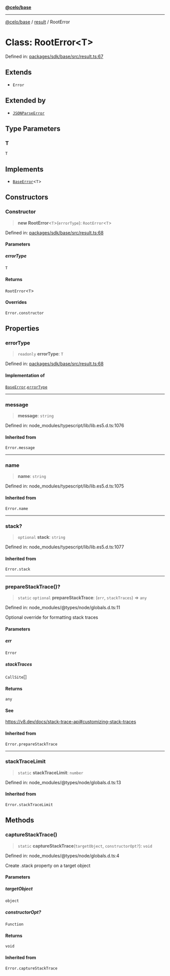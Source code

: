 [**@celo/base**](../../README.md)

***

[@celo/base](../../README.md) / [result](../README.md) / RootError

# Class: RootError\<T\>

Defined in: [packages/sdk/base/src/result.ts:67](https://github.com/celo-org/developer-tooling/blob/master/packages/sdk/base/src/result.ts#L67)

## Extends

- `Error`

## Extended by

- [`JSONParseError`](JSONParseError.md)

## Type Parameters

### T

`T`

## Implements

- [`BaseError`](../interfaces/BaseError.md)\<`T`\>

## Constructors

### Constructor

> **new RootError**\<`T`\>(`errorType`): `RootError`\<`T`\>

Defined in: [packages/sdk/base/src/result.ts:68](https://github.com/celo-org/developer-tooling/blob/master/packages/sdk/base/src/result.ts#L68)

#### Parameters

##### errorType

`T`

#### Returns

`RootError`\<`T`\>

#### Overrides

`Error.constructor`

## Properties

### errorType

> `readonly` **errorType**: `T`

Defined in: [packages/sdk/base/src/result.ts:68](https://github.com/celo-org/developer-tooling/blob/master/packages/sdk/base/src/result.ts#L68)

#### Implementation of

[`BaseError`](../interfaces/BaseError.md).[`errorType`](../interfaces/BaseError.md#errortype)

***

### message

> **message**: `string`

Defined in: node\_modules/typescript/lib/lib.es5.d.ts:1076

#### Inherited from

`Error.message`

***

### name

> **name**: `string`

Defined in: node\_modules/typescript/lib/lib.es5.d.ts:1075

#### Inherited from

`Error.name`

***

### stack?

> `optional` **stack**: `string`

Defined in: node\_modules/typescript/lib/lib.es5.d.ts:1077

#### Inherited from

`Error.stack`

***

### prepareStackTrace()?

> `static` `optional` **prepareStackTrace**: (`err`, `stackTraces`) => `any`

Defined in: node\_modules/@types/node/globals.d.ts:11

Optional override for formatting stack traces

#### Parameters

##### err

`Error`

##### stackTraces

`CallSite`[]

#### Returns

`any`

#### See

https://v8.dev/docs/stack-trace-api#customizing-stack-traces

#### Inherited from

`Error.prepareStackTrace`

***

### stackTraceLimit

> `static` **stackTraceLimit**: `number`

Defined in: node\_modules/@types/node/globals.d.ts:13

#### Inherited from

`Error.stackTraceLimit`

## Methods

### captureStackTrace()

> `static` **captureStackTrace**(`targetObject`, `constructorOpt?`): `void`

Defined in: node\_modules/@types/node/globals.d.ts:4

Create .stack property on a target object

#### Parameters

##### targetObject

`object`

##### constructorOpt?

`Function`

#### Returns

`void`

#### Inherited from

`Error.captureStackTrace`

